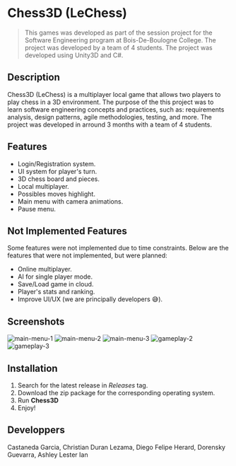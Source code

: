 # Chess3D (LeChess)

> This games was developed as part of the session project for the Software Engineering program at Bois-De-Boulogne College. The project was developed by a team of 4 students. The project was developed using Unity3D and C#.

## Description

Chess3D (LeChess) is a multiplayer local game that allows two players to play chess in a 3D environment. The purpose of the this project was to learn software engineering concepts and practices, such as: requirements analysis, design patterns, agile methodologies, testing, and more. The project was developed in arround 3 months with a team of 4 students.

## Features
- Login/Registration system.
- UI system for player's turn.
- 3D chess board and pieces.
- Local multiplayer.
- Possibles moves highlight.
- Main menu with camera animations.
- Pause menu.

## Not Implemented Features
Some features were not implemented due to time constraints. Below are the features that were not implemented, but were planned:
- Online multiplayer.
- AI for single player mode.
- Save/Load game in cloud.
- Player's stats and ranking.
- Improve UI/UX (we are principally developers 😅).

## Screenshots

![main-menu-1](https://drive.google.com/uc?export=view&id=1ALquhzrz9LE5Lcsv2jEWegekOApRQapU)
![main-menu-2](https://drive.google.com/uc?export=view&id=1SyE6IOka4YOctbFrEXKFt11jAA_1uPx3)
![main-menu-3](https://drive.google.com/uc?export=view&id=1MmI6BI9rbFKZx_QreQpgma4VzlDmUfV_)
![gameplay-2](https://drive.google.com/uc?export=view&id=17ahB3EXKDIzpXCYhXazf29RBa8e31lVs)
![gameplay-3](https://drive.google.com/uc?export=view&id=1itlMlYiLDH5QEE6Hnzgq0_uUR0gj7J74)


## Installation

1. Search for the latest release in *Releases* tag.
2. Download the zip package for the corresponding operating system.
3. Run **Chess3D**
4. Enjoy!

## Developpers
Castaneda Garcia, Christian
Duran Lezama, Diego Felipe
Herard, Dorensky
Guevarra, Ashley Lester Ian
